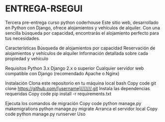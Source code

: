 # ENTREGA-RSEGUI
Tercera pre-entrega curso python coderhouse
Este sitio web, desarrollado en Python con Django, ofrece alojamientos y vehículos de alquiler. Con una sencilla búsqueda por capacidad, encontrarás el alojamiento perfecto para tus necesidades.

Características
Búsqueda de alojamientos por capacidad
Reservación de alojamientos y vehículos de alquiler
Información detallada sobre cada propiedad y vehículo

Requisitos
Python 3.x
Django 2.x o superior
Cualquier servidor web compatible con Django (recomendado Apache o Nginx)

Instalación
Clona este repositorio en tu máquina local
bash
Copy code
git clone https://github.com/[username]///////.git
Instala las dependencias requeridas
Copy code
pip install -r requirements.txt

Ejecuta los comandos de migración
Copy code
python manage.py makemigrations
python manage.py migrate
Arranca el servidor local
Copy code
python manage.py runserver
Uso

